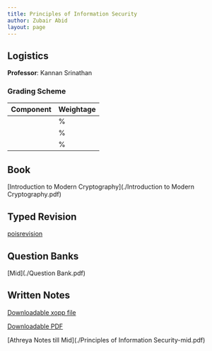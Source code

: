 ```yaml
---
title: Principles of Information Security
author: Zubair Abid
layout: page
---
```



## Logistics

**Professor**: Kannan Srinathan

### Grading Scheme

| Component | Weightage |
|-----------|-----------|
|           | %         |
|           | %         |
|           | %         |

## Book

[Introduction to Modern Cryptography](./Introduction to Modern Cryptography.pdf)

## Typed Revision

[poisrevision](poisrevision)

## Question Banks

[Mid](./Question Bank.pdf)

## Written Notes

[Downloadable xopp file](./notes-pois.xopp)

[Downloadable PDF](./notes-pois.pdf)

[Athreya Notes till Mid](./Principles of Information Security-mid.pdf)
